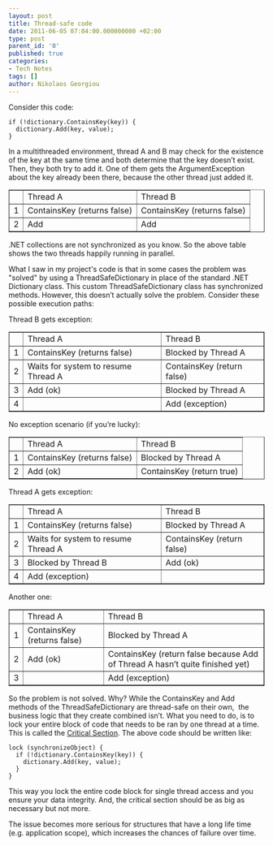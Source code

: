 ```yaml
---
layout: post
title: Thread-safe code
date: 2011-06-05 07:04:00.000000000 +02:00
type: post
parent_id: '0'
published: true
categories:
- Tech Notes
tags: []
author: Nikolaos Georgiou
---
```


Consider this code:

```
if (!dictionary.ContainsKey(key)) {
  dictionary.Add(key, value);
}
```

In a multithreaded environment, thread A and B may check for the existence of the key at the same time and both determine that the key doesn’t exist. Then, they both try to add it. One of them gets the ArgumentException about the key  already been there, because the other thread just added it.
<table border="1">
<tbody>
<tr>
<td></td>
<td>Thread A</td>
<td>Thread B</td>
</tr>
<tr>
<td>1</td>
<td>ContainsKey (returns false)</td>
<td>ContainsKey (returns false)</td>
</tr>
<tr>
<td>2</td>
<td>Add</td>
<td>Add</td>
</tr>
</tbody>
</table>

.NET collections are not synchronized as you know. So the above table shows the two threads happily running in parallel.

What I saw in my project's code is that in some cases the problem was "solved" by using a ThreadSafeDictionary in place of the standard .NET Dictionary class. This custom ThreadSafeDictionary class has synchronized methods. However, this doesn’t actually solve the problem. Consider these possible execution paths:

Thread B gets exception:
<table border="1">
<tbody>
<tr>
<td></td>
<td>Thread A</td>
<td>Thread B</td>
</tr>
<tr>
<td>1</td>
<td>ContainsKey (returns false)</td>
<td>Blocked by Thread A</td>
</tr>
<tr>
<td>2</td>
<td>Waits for system to resume Thread A</td>
<td>ContainsKey (return false)</td>
</tr>
<tr>
<td>3</td>
<td>Add (ok)</td>
<td>Blocked by Thread A</td>
</tr>
<tr>
<td>4</td>
<td></td>
<td>Add (exception)</td>
</tr>
</tbody>
</table>

No exception scenario (if you’re lucky):
<table border="1">
<tbody>
<tr>
<td></td>
<td>Thread A</td>
<td>Thread B</td>
</tr>
<tr>
<td>1</td>
<td>ContainsKey (returns false)</td>
<td>Blocked by Thread A</td>
</tr>
<tr>
<td>2</td>
<td>Add (ok)</td>
<td>ContainsKey (return true)</td>
</tr>
</tbody>
</table>

Thread A gets exception:
<table border="1">
<tbody>
<tr>
<td></td>
<td>Thread A</td>
<td>Thread B</td>
</tr>
<tr>
<td>1</td>
<td>ContainsKey (returns false)</td>
<td>Blocked by Thread A</td>
</tr>
<tr>
<td>2</td>
<td>Waits for system to resume Thread A</td>
<td>ContainsKey (return false)</td>
</tr>
<tr>
<td>3</td>
<td>Blocked by Thread B</td>
<td>Add (ok)</td>
</tr>
<tr>
<td>4</td>
<td>Add (exception)</td>
<td></td>
</tr>
</tbody>
</table>

Another one:
<table border="1">
<tbody>
<tr>
<td></td>
<td>Thread A</td>
<td>Thread B</td>
</tr>
<tr>
<td>1</td>
<td>ContainsKey (returns false)</td>
<td>Blocked by Thread A</td>
</tr>
<tr>
<td>2</td>
<td>Add (ok)</td>
<td>ContainsKey (return false because Add of Thread A hasn’t quite finished yet)</td>
</tr>
<tr>
<td>3</td>
<td></td>
<td>Add (exception)</td>
</tr>
</tbody>
</table>

So the problem is not solved. Why? While the ContainsKey and Add methods of the ThreadSafeDictionary are thread-safe on their own,  the business logic that they create combined isn’t.  What you need to do, is to lock your entire block of code that needs to be ran by one thread at a time. This is called the <a href="http://en.wikipedia.org/wiki/Critical_section" target="_blank">Critical Section</a>. The above code should be written like:

```
lock (synchronizeObject) {
  if (!dictionary.ContainsKey(key)) {
    dictionary.Add(key, value);
  }
}
```

This way you lock the entire code block for single thread access and you ensure your data integrity. And, the critical section should be as big as necessary but not more.

The issue becomes more serious for structures that have a long life time (e.g. application scope), which increases the chances of failure over time.

